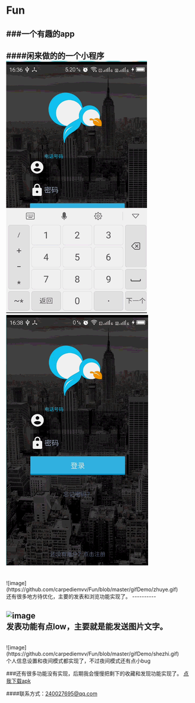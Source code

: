 # Fun
###一个有趣的app
--------
####闲来做的的一个小程序
![image](https://github.com/carpediemvv/Fun/blob/master/gifDemo/denglu.gif) 
![image](https://github.com/carpediemvv/Fun/blob/master/gifDemo/zhuce.gif) 
----------




<br>
![image](https://github.com/carpediemvv/Fun/blob/master/gifDemo/zhuye.gif) 
<br>
还有很多地方待优化，主要的发表和浏览功能实现了。
----------


<br>

![image](https://github.com/carpediemvv/Fun/blob/master/gifDemo/fabiao.gif) 
<br>
发表功能有点low，主要就是能发送图片文字。
----------
<br>
![image](https://github.com/carpediemvv/Fun/blob/master/gifDemo/shezhi.gif) 
<br>
个人信息设置和夜间模式都实现了，不过夜间模式还有点小bug

###还有很多功能没有实现，后期我会慢慢把剩下的收藏和发现功能实现了。
[点我下载apk](https://github.com/carpediemvv/Fun/blob/master/apk%2Ffun.apk "马上下载")  

####联系方式：240027695@qq.com

